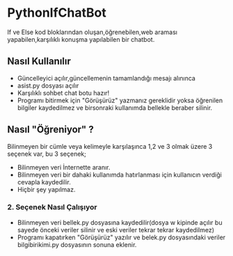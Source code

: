 # PythonIfChatBot
If ve Else kod bloklarından oluşan,öğrenebilen,web araması yapabilen,karşılıklı konuşma yapılabilen bir chatbot. 


## Nasıl Kullanılır
* Güncelleyici açılır,güncellemenin tamamlandığı mesajı alınınca
* asist.py dosyası açılır
* Karşılıklı sohbet chat botu hazır!
* Programı bitirmek için "Görüşürüz" yazmanız gereklidir yoksa öğrenilen bilgiler kaydedilmez ve birsonraki kullanımda bellekle beraber silinir.


## Nasıl "Öğreniyor" ?
Bilinmeyen bir cümle veya kelimeyle karşılaşınca 1,2 ve 3 olmak üzere 3 seçenek var, bu 3 seçenek;
* Bilinmeyen veri İnternette aranır.
* Bilinmeyen veri bir dahaki kullanımda hatırlanması için kullanıcın verdiği cevapla kaydedilir.
* Hiçbir şey yapılmaz.

### 2. Seçenek Nasıl Çalışıyor
* Bilinmeyen veri bellek.py dosyasına kaydedilir(dosya w kipinde açılır bu sayede önceki veriler silinir ve eski veriler tekrar tekrar kaydedilmez)
* Programı kapatırken "Görüşürüz" yazılır ve belek.py dosyasındaki veriler bilgibirikimi.py dosyasının sonuna eklenir.
